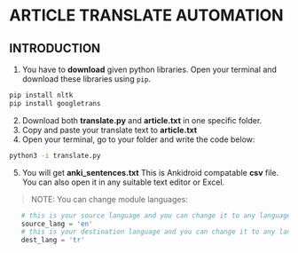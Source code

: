# ARTICLE TRANSLATE AUTOMATION

## INTRODUCTION
1. You have to **download** given python libraries. Open your terminal and download these libraries using `pip`.
```bash
pip install nltk
pip install googletrans
```
2. Download both **translate.py** and **article.txt** in one specific folder. 
3. Copy and paste your translate text to **article.txt**
4. Open your terminal, go to your folder and write the code below:
```bash
python3 -i translate.py
```
5. You will get **anki_sentences.txt** This is Ankidroid compatable **csv** file. You can also open it in any suitable text editor or Excel.

> NOTE: You can change module languages:
 ```python
	# this is your source language and you can change it to any language like 'ru' , 'it' , 'de' , 'gr'
	source_lang = 'en' 
	# this is your destination language and you can change it to any language like 'ru' , 'it' , 'de' , 'gr'
	dest_lang = 'tr'
```
